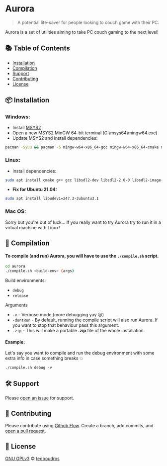 # Aurora

> A potential life-saver for people looking to couch game with their PC.

Aurora is a set of utilities aiming to take PC couch gaming to the next level!

## :books: Table of Contents

- [Installation](#package-installation)
- [Compilation](#rocket-compilation)
- [Support](#hammer_and_wrench-support)
- [Contributing](#memo-contributing)
- [License](#scroll-license)

## :package: Installation

### Windows:

- Install [MSYS2](https://www.msys2.org/)
- Open a new MSYS2 MinGW 64-bit terminal (C:\msys64\mingw64.exe)
- Update MSYS2 and install dependencies:

```sh
pacman -Syuu && pacman -S mingw-w64-x86_64-gcc mingw-w64-x86_64-cmake mingw-w64-x86_64-make mingw-w64-x86_64-SDL2 mingw-w64-x86_64-SDL2_image mingw-w64-x86_64-SDL2_ttf
```

### Linux:

- Install dependencies:

```sh
sudo apt install cmake g++ gcc libsdl2-dev libsdl2-2.0-0 libsdl2-image-dev libsdl2-image-2.0-0 libsdl2-ttf-dev libsdl2-ttf-2.0-0
```

- **Fix for Ubuntu 21.04:**

```sh
sudo apt install libudev1=247.3-3ubuntu3.1
```

### Mac OS:

Sorry but you're out of luck...
If you really want to try Aurora try to run it in a virtual machine with Linux!

## :rocket: Compilation

#### To compile (and run) Aurora, you will have to use the `./compile.sh` script.

```sh
cd aurora
./compile.sh <build-env> (args)
```

Build environments:

- `debug`
- `release`

Arguments

- `-v` - Verbose mode (more debugging yay :cry:)
- `-dontRun` - By default, running the compile script will also run Aurora. If you want to stop that behaviour pass this argument.
- `-zip` - This will make a portable **.zip** file of the whole installation.

#### Example:

Let's say you want to compile and run the debug environment with some extra info in case something breaks :boom:

`./compile.sh debug -v`

## :hammer_and_wrench: Support

Please [open an issue](https://github.com/tedboudros/aurora/issues/new) for support.

## :memo: Contributing

Please contribute using [Github Flow](https://guides.github.com/introduction/flow/). Create a branch, add commits, and [open a pull request](https://github.com/tedboudros/aurora/compare/).

## :scroll: License

[GNU GPLv3](LICENSE) © [tedboudros](https://github.com/tedboudros)
